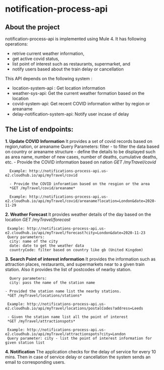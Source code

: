 # notification-process-api

## About the project

notification-process-api is implemented using Mule 4. It has following operations:
- retrive current  weather information, 
- get active covid status, 
- list point of interest such as restaurants, supermarket, and
- notify users based about the train delay or cancellation

This API depends on the following system :
- location-system-api : Get location information
- weather-sys-api: Get the current weather formation based on the location
- covid-system-api: Get recent COVID information wither by region or areaname
- delay-notification-system-api: Notify user incase of delay

## The List of endpoints:

**1. Update COVID Information**
      It provides a set of covid records based on region,nation, or areaname
      Query Parameters:
       filter - to filter the data based on country or areaname
       structure - define the details to be displayed such as area name, number of new cases, number of deaths, cumulative deaths, etc.
      - Provide the COVID information based on nation
      *GET /myTravel/covid*
      
      Example: http://notifications-process-api.us-e2.cloudhub.io/api/myTravel/covid
      
      - Provide the COVID inforamtion based on the resgion or the area
      *GET /myTravel/covid/areaname*
      
      Example: http://notifications-process-api.us-e2.cloudhub.io/api/myTravel/covid/areaname?location=London&date=2020-11-29
      
**2. Weather Forecast**
     It provides weather details of the day based on the location
     *GET /myTravel/forecast*
     
     Example: http://notifications-process-api.us-e2.cloudhub.io/api/myTravel/forecast?city=London&date=2020-11-23
     Query parameters:
      city: name of the city
      date: date to get the weather data
      countryCode: filter based on country like gb (United Kingdom)
     
**3. Search Point of interest information**
      It provides the information such as attraction places, restaurants, and supermarkets near to a given train station.
      Also it provides the list of postcodes of nearby station.
      
      Query parameters:
      city: pass the name of the station name
    
    - Provided the station name list the nearby stations. 
     *GET /myTravel/locations/stations*
     
     Example: http://notifications-process-api.us-e2.cloudhub.io/api/myTravel/locations/postalCodes?address=Leeds
     
     - Given the station name list all the point of interest 
     *GET /myTravel/attractionspots*
     
     Example: http://notifications-process-api.us-e2.cloudhub.io/api/myTravel/attractionspots?city=London
     Query parameter: city - list the point of interest information for given station list
     
**4. Notification**
     The application checks for the delay of service for every 10 mins. Then in case of service delay or cancellation the system sends an email to corresponding users.
     
    
    





